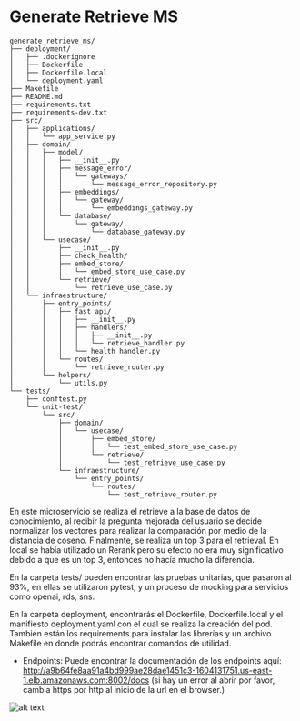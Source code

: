 # Generate Retrieve MS

```
generate_retrieve_ms/
├── deployment/
│   ├── .dockerignore
│   ├── Dockerfile
│   ├── Dockerfile.local
│   └── deployment.yaml
├── Makefile
├── README.md
├── requirements.txt
├── requirements-dev.txt
├── src/
│   ├── applications/
│   │   └── app_service.py
│   ├── domain/
│   │   ├── model/
│   │   │   ├── __init__.py
│   │   │   ├── message_error/
│   │   │   │   └── gateways/
│   │   │   │       └── message_error_repository.py
│   │   │   ├── embeddings/
│   │   │   │   └── gateway/
│   │   │   │       └── embeddings_gateway.py
│   │   │   └── database/
│   │   │       └── gateway/
│   │   │           └── database_gateway.py
│   │   └── usecase/
│   │       ├── __init__.py
│   │       ├── check_health/
│   │       ├── embed_store/
│   │       │   └── embed_store_use_case.py
│   │       └── retrieve/
│   │           └── retrieve_use_case.py
│   └── infraestructure/
│       ├── entry_points/
│       │   ├── fast_api/
│       │   │   ├── __init__.py
│       │   │   ├── handlers/
│       │   │   │   ├── __init__.py
│       │   │   │   └── retrieve_handler.py
│       │   │   └── health_handler.py
│       │   └── routes/
│       │       └── retrieve_router.py
│       └── helpers/
│           └── utils.py
└── tests/
    ├── conftest.py
    └── unit-test/
        └── src/
            ├── domain/
            │   └── usecase/
            │       ├── embed_store/
            │       │   └── test_embed_store_use_case.py
            │       └── retrieve/
            │           └── test_retrieve_use_case.py
            └── infraestructure/
                └── entry_points/
                    └── routes/
                        └── test_retrieve_router.py
```

En este microservicio se realiza el retrieve a la base de datos de conocimiento, al recibir la pregunta mejorada del usuario se decide normalizar los vectores para realizar la comparación por medio de la distancia de coseno. Finalmente, se realiza un top 3 para el retrieval. En local se había utilizado un Rerank pero su efecto no era muy significativo debido a que es un top 3, entonces no hacía mucho la diferencia.

En la carpeta tests/ pueden encontrar las pruebas unitarias, que pasaron al 93%, en ellas se utilizaron pytest, y un proceso de mocking para servicios como openai, rds, sns.

En la carpeta deployment, encontrarás el Dockerfile, Dockerfile.local y el manifiesto deployment.yaml con el cual se realiza la creación del pod. También están los requirements para instalar las librerías y un archivo Makefile en donde podrás encontrar comandos de utilidad.

- Endpoints: Puede encontrar la documentación de los endpoints aquí: http://a9b64fe8aa91a4bd999ae28dae1451c3-1604131751.us-east-1.elb.amazonaws.com:8002/docs (si hay un error al abrir por favor, cambia https por http al inicio de la url en el browser.)

![alt text](imagenes/image-1.png)